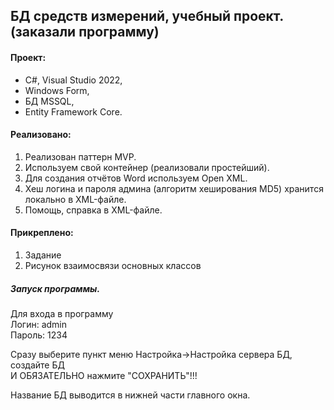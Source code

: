 ## БД средств измерений, учебный проект. (заказали программу)


#### Проект:
- C#, Visual Studio 2022,
- Windows Form,
- БД MSSQL,
- Entity Framework Сore.

#### Реализовано:
1. Реализован паттерн MVP.
2. Используем свой контейнер (реализовали простейший).
3. Для создания отчётов Word используем Open XML.
4. Хеш логина и пароля админа (алгоритм хеширования MD5) хранится локально в XML-файле.
5. Помощь, справка в XML-файле.

#### Прикреплено:
1. Задание  
2. Рисунок взаимосвязи основных классов

##### Запуск программы.
Для входа в программу  
Логин: admin  
Пароль: 1234  

Сразу выберите пункт меню Настройка->Настройка сервера БД,  
создайте БД  
И ОБЯЗАТЕЛЬНО нажмите "СОХРАНИТЬ"!!!  

Название БД выводится в нижней части главного окна. 

